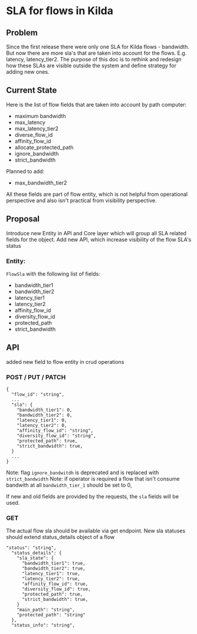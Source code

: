 # SLA for flows in Kilda

## Problem

Since the first release there were only one SLA for Kilda flows - bandwidth. But now there are more sla's that are taken
into account for the flows. E.g. latency, latency_tier2. The purpose of this doc is to rethink and redesign how these 
SLAs are visible outside the system and define strategy for adding new ones.

## Current State

Here is the list of flow fields that are taken into account by path computer:
- maximum bandwidth
- max_latency
- max_latency_tier2 
- diverse_flow_id
- affinity_flow_id
- allocate_protected_path
- ignore_bandwidth
- strict_bandwidth

Planned to add:
- max_bandwidth_tier2 

All these fields are part of flow entity, which is not helpful from operational perspective and also isn't practical
from visibility perspective.

## Proposal

Introduce new Entity in API and Core layer which will group all SLA related fields for the object. Add new API, which
increase visibility of the flow SLA's status

### Entity:

`FlowSla` with the following list of fields:
- bandwidth_tier1
- bandwidth_tier2
- latency_tier1
- latency_tier2
- affinity_flow_id
- diversity_flow_id
- protected_path
- strict_bandwidth


## API

added new field to flow entity in crud operations

### POST / PUT / PATCH  
```
{
  "flow_id": "string",
  ...
  "sla": {
    "bandwidth_tier1": 0,
    "bandwidth_tier2": 0,
    "latency_tier1": 0, 
    "latency_tier2": 0,
    "affinity_flow_id": "string",
    "diversity_flow_id": "string",
    "protected_path": true,
    "strict_bandwidth": true,
  }
  ...
}
```

Note: flag `ignore_bandwitdh` is deprecated and is replaced with `strict_bandwidth`
Note: if operator is required a flow that isn't consume bandwith at all `bandwidth_tier_1` should be set to 0,

If new and old fields are provided by the requests, the `sla` fields will be used. 

### GET

The actual flow sla should be available via get endpoint. New sla statuses should extend status_details object of a flow
```
"status": "string",
  "status_details": {
    "sla_state": {
      "bandwidth_tier1": true,
      "bandwidth_tier2": true,
      "latency_tier1": true, 
      "latency_tier2": true,
      "affinity_flow_id": true,
      "diversity_flow_id": true,
      "protected_path": true,
      "strict_bandwidth": true,
    }
    "main_path": "string",
    "protected_path": "string"
  },
  "status_info": "string",
```



